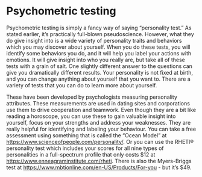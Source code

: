 # Psychometric testing

Psychometric testing is simply a fancy way of saying “personality test.” As stated earlier, 
it’s practically full-blown pseudoscience. However, what they do give insight into is a wide variety of personality 
traits and behaviors which you may discover about yourself. When you do these tests, you will identify some behaviors 
you do, and it will help you label your actions with emotions. It will give insight into who you really are, but take 
all of these tests with a grain of salt. One slightly different answer to the questions can give you dramatically 
different results. Your personality is not fixed at birth, and you can change anything about yourself that you want to.
There are a variety of tests that you can do to learn more about yourself.

These have been developed by psychologists measuring personality attributes. These measurements are used in dating sites 
and corporations use them to drive cooperation and teamwork. Even though they are a bit like reading a horoscope, you 
can use these to gain valuable insight into yourself, focus on your strengths and address your weaknesses. They are
really helpful for identifying and labeling your behaviour.
You can take a free assessment using something that is called the “Ocean Model” at https://www.scienceofpeople.com/personality/. Or you can use the RHETI® personality test which includes your scores for all nine types of personalities in a full-spectrum profile that only costs $12 at https://www.enneagraminstitute.com/rheti.
There is also the Myers-Briggs test at https://www.mbtionline.com/en-US/Products/For-you - but it’s $49.  




